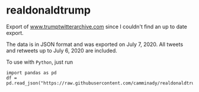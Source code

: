 # realdonaldtrump

Export of www.trumptwitterarchive.com since I couldn't find an up to date export. 

The data is in JSON format and was exported on July 7, 2020. All tweets and retweets up to July 6, 2020 are included.


To use with `Python`, just run
```
import pandas as pd
df = pd.read_json("https://raw.githubusercontent.com/camminady/realdonaldtrump/master/realdonaldtrump.json")
```
